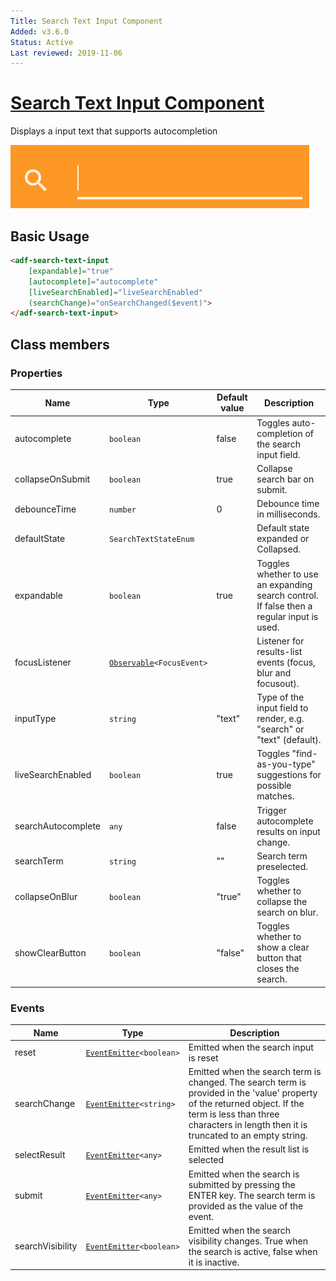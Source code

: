 ```yaml
---
Title: Search Text Input Component
Added: v3.6.0
Status: Active
Last reviewed: 2019-11-06
---
```


# [Search Text Input Component](../../../lib/core/search-text/search-text-input.component.ts "Defined in search-text-input.component.ts")

Displays a input text that supports autocompletion

![Text Widget](../../docassets/images/search-text-input.png)

## Basic Usage

```html
<adf-search-text-input
    [expandable]="true"
    [autocomplete]="autocomplete"
    [liveSearchEnabled]="liveSearchEnabled"
    (searchChange)="onSearchChanged($event)">
</adf-search-text-input>
```

## Class members

### Properties

| Name | Type | Default value | Description |
| ---- | ---- | ------------- | ----------- |
| autocomplete | `boolean` | false | Toggles auto-completion of the search input field. |
| collapseOnSubmit | `boolean` | true | Collapse search bar on submit. |
| debounceTime | `number` | 0 | Debounce time in milliseconds. |
| defaultState | `SearchTextStateEnum` |  | Default state expanded or Collapsed. |
| expandable | `boolean` | true | Toggles whether to use an expanding search control. If false then a regular input is used. |
| focusListener | [`Observable`](http://reactivex.io/documentation/observable.html)`<FocusEvent>` |  | Listener for results-list events (focus, blur and focusout). |
| inputType | `string` | "text" | Type of the input field to render, e.g. "search" or "text" (default). |
| liveSearchEnabled | `boolean` | true | Toggles "find-as-you-type" suggestions for possible matches. |
| searchAutocomplete | `any` | false | Trigger autocomplete results on input change. |
| searchTerm | `string` | "" | Search term preselected. |
| collapseOnBlur | `boolean` | "true" | Toggles whether to collapse the search on blur. |
| showClearButton | `boolean` | "false" | Toggles whether to show a clear button that closes the search. |

### Events

| Name | Type | Description |
| ---- | ---- | ----------- |
| reset | [`EventEmitter`](https://angular.io/api/core/EventEmitter)`<boolean>` | Emitted when the search input is reset |
| searchChange | [`EventEmitter`](https://angular.io/api/core/EventEmitter)`<string>` | Emitted when the search term is changed. The search term is provided in the 'value' property of the returned object.  If the term is less than three characters in length then it is truncated to an empty string. |
| selectResult | [`EventEmitter`](https://angular.io/api/core/EventEmitter)`<any>` | Emitted when the result list is selected |
| submit | [`EventEmitter`](https://angular.io/api/core/EventEmitter)`<any>` | Emitted when the search is submitted by pressing the ENTER key. The search term is provided as the value of the event. |
| searchVisibility | [`EventEmitter`](https://angular.io/api/core/EventEmitter)`<boolean>` | Emitted when the search visibility changes. True when the search is active, false when it is inactive. |

